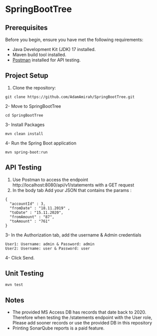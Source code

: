 # SpringBootTree

## Prerequisites
Before you begin, ensure you have met the following requirements:

- Java Development Kit (JDK) 17 installed.
- Maven build tool installed.
- [Postman](https://www.postman.com/downloads/) installed for API testing.

## Project Setup
1. Clone the repository:
```
git clone https://github.com/AdamAmirah/SpringBootTree.git
```
2- Move to SpringBootTree
```
cd SpringBootTree
```
3- Install Packages
```
mvn clean install
```
4- Run the Spring Boot application
```
mvn spring-boot:run
```

## API Testing

1. Use Postman to access the endpoint http://localhost:8080/api/v1/statements with a GET request
2. In the body tab Add your JSON that contains the params :
  ```
 {
    "accountId" : 3,
    "fromDate" : "18.11.2019" ,
    "toDate" : "15.11.2020",
    "fromAmount" : "87",
    "toAmount" : "761"
}
  ``` 
3- In the Authorization tab, add the username & Admin credentials 
  ```
  User1: Username: admin & Password: admin
  User2: Username: user & Password: user
  ``` 
4- Click Send. 

## Unit Testing
```
mvn test
```


## Notes
- The provided MS Access DB has records that date back to 2020. Therefore when testing the /statements endpoint with the User role, Please add sooner records or use the provided DB in this repository
- Printing SonarQube reports is a paid feature.
